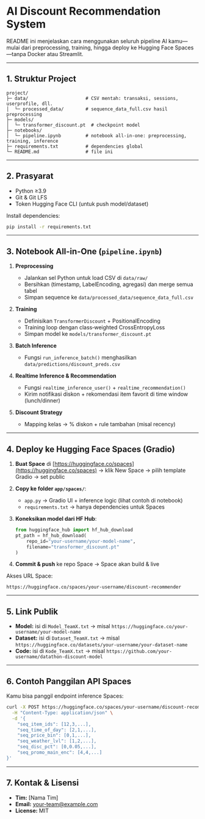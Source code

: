 # AI Discount Recommendation System

README ini menjelaskan cara menggunakan seluruh pipeline AI kamu—mulai dari preprocessing, training, hingga deploy ke Hugging Face Spaces—tanpa Docker atau Streamlit.

---

## 1. Struktur Project

```
project/
├─ data/                     # CSV mentah: transaksi, sessions, userprofile, dll.
│  └─ processed_data/        # sequence_data_full.csv hasil preprocessing
├─ models/
│  └─ transformer_discount.pt  # checkpoint model
├─ notebooks/
│  └─ pipeline.ipynb         # notebook all-in-one: preprocessing, training, inference
├─ requirements.txt          # dependencies global
└─ README.md                 # file ini
```

---

## 2. Prasyarat

* Python ≥3.9
* Git & Git LFS
* Token Hugging Face CLI (untuk push model/dataset)

Install dependencies:

```bash
pip install -r requirements.txt
```

---

## 3. Notebook All-in-One (`pipeline.ipynb`)

1. **Preprocessing**

   * Jalankan sel Python untuk load CSV di `data/raw/`
   * Bersihkan (timestamp, LabelEncoding, agregasi) dan merge semua tabel
   * Simpan sequence ke `data/processed_data/sequence_data_full.csv`
2. **Training**

   * Definisikan `TransformerDiscount` + PositionalEncoding
   * Training loop dengan class‐weighted CrossEntropyLoss
   * Simpan model ke `models/transformer_discount.pt`
3. **Batch Inference**

   * Fungsi `run_inference_batch()` menghasilkan `data/predictions/discount_preds.csv`
4. **Realtime Inference & Recommendation**

   * Fungsi `realtime_inference_user()` + `realtime_recommendation()`
   * Kirim notifikasi diskon + rekomendasi item favorit di time window (lunch/dinner)
5. **Discount Strategy**

   * Mapping kelas → % diskon + rule tambahan (misal recency)

---

## 4. Deploy ke Hugging Face Spaces (Gradio)

1. **Buat Space** di [https://huggingface.co/spaces](https://huggingface.co/spaces) → klik New Space → pilih template Gradio → set public
2. **Copy ke folder `app/spaces/`**:

   * `app.py`   → Gradio UI + inference logic (lihat contoh di notebook)
   * `requirements.txt` → hanya dependencies untuk Spaces
3. **Koneksikan model dari HF Hub**:

   ```python
   from huggingface_hub import hf_hub_download
   pt_path = hf_hub_download(
       repo_id="your-username/your-model-name",
       filename="transformer_discount.pt"
   )
   ```
4. **Commit & push** ke repo Space → Space akan build & live

Akses URL Space:

```
https://huggingface.co/spaces/your-username/discount-recommender
```

---

## 5. Link Publik

* **Model:** isi di `Model_TeamX.txt` → misal `https://huggingface.co/your-username/your-model-name`
* **Dataset:** isi di `Dataset_TeamX.txt` → misal `https://huggingface.co/datasets/your-username/your-dataset-name`
* **Code:** isi di `Kode_TeamX.txt` → misal `https://github.com/your-username/datathon-discount-model`

---

## 6. Contoh Panggilan API Spaces

Kamu bisa panggil endpoint inference Spaces:

```bash
curl -X POST https://huggingface.co/spaces/your-username/discount-recommender/run/predict_fn \
  -H "Content-Type: application/json" \
  -d '{
    "seq_item_ids": [12,3,...],
    "seq_time_of_day": [2,1,...],
    "seq_price_bin": [0,1,...],
    "seq_weather_lvl": [1,2,...],
    "seq_disc_pct": [0,0.05,...],
    "seq_promo_main_enc": [4,4,...]
}'
```

---

## 7. Kontak & Lisensi

* **Tim:** \[Nama Tim]
* **Email:** [your-team@example.com](mailto:your-team@example.com)
* **License:** MIT
